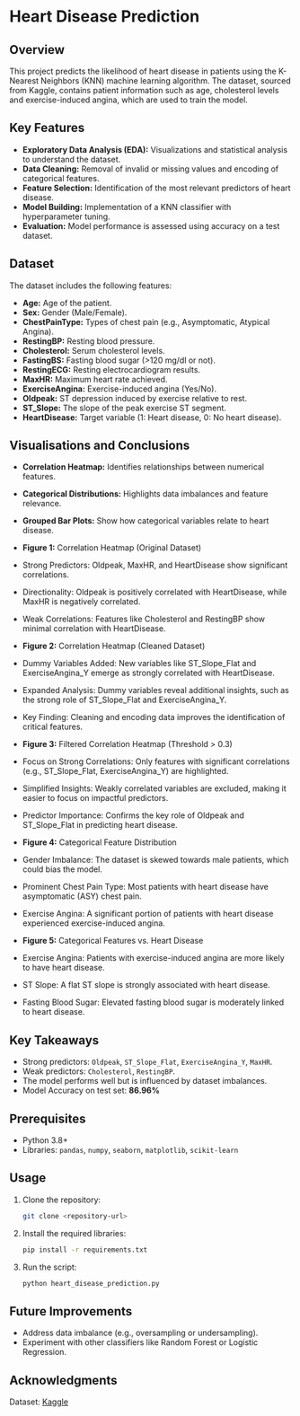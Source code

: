 # Heart Disease Prediction

## Overview

This project predicts the likelihood of heart disease in patients using the K-Nearest Neighbors (KNN) machine learning algorithm. The dataset, sourced from Kaggle, contains patient information such as age, cholesterol levels and exercise-induced angina, which are used to train the model.

## Key Features

- **Exploratory Data Analysis (EDA):** Visualizations and statistical analysis to understand the dataset.
- **Data Cleaning:** Removal of invalid or missing values and encoding of categorical features.
- **Feature Selection:** Identification of the most relevant predictors of heart disease.
- **Model Building:** Implementation of a KNN classifier with hyperparameter tuning.
- **Evaluation:** Model performance is assessed using accuracy on a test dataset.

## Dataset

The dataset includes the following features:

- **Age:** Age of the patient.
- **Sex:** Gender (Male/Female).
- **ChestPainType:** Types of chest pain (e.g., Asymptomatic, Atypical Angina).
- **RestingBP:** Resting blood pressure.
- **Cholesterol:** Serum cholesterol levels.
- **FastingBS:** Fasting blood sugar (>120 mg/dl or not).
- **RestingECG:** Resting electrocardiogram results.
- **MaxHR:** Maximum heart rate achieved.
- **ExerciseAngina:** Exercise-induced angina (Yes/No).
- **Oldpeak:** ST depression induced by exercise relative to rest.
- **ST\_Slope:** The slope of the peak exercise ST segment.
- **HeartDisease:** Target variable (1: Heart disease, 0: No heart disease).

## Visualisations and Conclusions

- **Correlation Heatmap:** Identifies relationships between numerical features.
- **Categorical Distributions:** Highlights data imbalances and feature relevance.
- **Grouped Bar Plots:** Show how categorical variables relate to heart disease.

- **Figure 1:** Correlation Heatmap (Original Dataset)

- Strong Predictors: Oldpeak, MaxHR, and HeartDisease show significant correlations.
- Directionality: Oldpeak is positively correlated with HeartDisease, while MaxHR is negatively correlated.
- Weak Correlations: Features like Cholesterol and RestingBP show minimal correlation with HeartDisease.


- **Figure 2:** Correlation Heatmap (Cleaned Dataset)

- Dummy Variables Added: New variables like ST_Slope_Flat and ExerciseAngina_Y emerge as strongly correlated with HeartDisease.
- Expanded Analysis: Dummy variables reveal additional insights, such as the strong role of ST_Slope_Flat and ExerciseAngina_Y.
- Key Finding: Cleaning and encoding data improves the identification of critical features.


- **Figure 3:** Filtered Correlation Heatmap (Threshold > 0.3)

- Focus on Strong Correlations: Only features with significant correlations (e.g., ST_Slope_Flat, ExerciseAngina_Y) are highlighted.
- Simplified Insights: Weakly correlated variables are excluded, making it easier to focus on impactful predictors.
- Predictor Importance: Confirms the key role of Oldpeak and ST_Slope_Flat in predicting heart disease.


- **Figure 4:** Categorical Feature Distribution

- Gender Imbalance: The dataset is skewed towards male patients, which could bias the model.
- Prominent Chest Pain Type: Most patients with heart disease have asymptomatic (ASY) chest pain.
- Exercise Angina: A significant portion of patients with heart disease experienced exercise-induced angina.


- **Figure 5:** Categorical Features vs. Heart Disease

- Exercise Angina: Patients with exercise-induced angina are more likely to have heart disease.
- ST Slope: A flat ST slope is strongly associated with heart disease.
- Fasting Blood Sugar: Elevated fasting blood sugar is moderately linked to heart disease.


## Key Takeaways

- Strong predictors: `Oldpeak`, `ST_Slope_Flat`, `ExerciseAngina_Y`, `MaxHR`.
- Weak predictors: `Cholesterol`, `RestingBP`.
- The model performs well but is influenced by dataset imbalances.
- Model Accuracy on test set: **86.96%**

## Prerequisites

- Python 3.8+
- Libraries: `pandas`, `numpy`, `seaborn`, `matplotlib`, `scikit-learn`

## Usage

1. Clone the repository:
   ```bash
   git clone <repository-url>
   ```
2. Install the required libraries:
   ```bash
   pip install -r requirements.txt
   ```
3. Run the script:
   ```bash
   python heart_disease_prediction.py
   ```

## Future Improvements

- Address data imbalance (e.g., oversampling or undersampling).
- Experiment with other classifiers like Random Forest or Logistic Regression.

## Acknowledgments

Dataset: [Kaggle](https://www.kaggle.com/)
